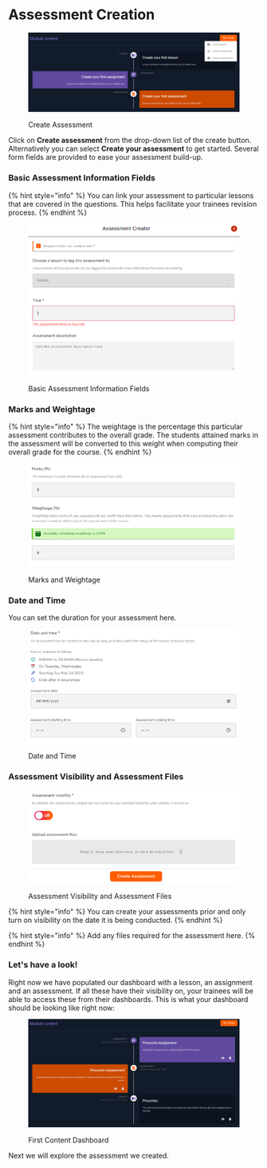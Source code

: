 # Assessment Creation

<figure><img src="../../../../../.gitbook/assets/create.PNG" alt=""><figcaption><p>Create Assessment</p></figcaption></figure>

Click on **Create assessment** from the drop-down list of the create button. Alternatively you can select **Create your assessment** to get started. Several form fields are provided to ease your assessment build-up.

### Basic Assessment Information Fields

{% hint style="info" %}
You can link your assessment to particular lessons that are covered in the questions. This helps facilitate your trainees revision process.
{% endhint %}

<figure><img src="../../../../../.gitbook/assets/as1.PNG" alt=""><figcaption><p>Basic Assessment Information Fields</p></figcaption></figure>

### Marks and Weightage

{% hint style="info" %}
The weightage is the percentage this particular assessment contributes to the overall grade. The students attained marks in the assessment will be converted to this weight when computing their overall grade for the course.
{% endhint %}

<figure><img src="../../../../../.gitbook/assets/a2.PNG" alt=""><figcaption><p>Marks and Weightage</p></figcaption></figure>

### Date and Time

You can set the duration for your assessment here.

<figure><img src="../../../../../.gitbook/assets/as3.PNG" alt=""><figcaption><p>Date and Time</p></figcaption></figure>

### Assessment Visibility and Assessment Files

<figure><img src="../../../../../.gitbook/assets/as4.PNG" alt=""><figcaption><p>Assessment Visibility and Assessment Files</p></figcaption></figure>

{% hint style="info" %}
You can create your assessments prior and only turn on visibility on the date it is being conducted.
{% endhint %}

{% hint style="info" %}
Add any files required for the assessment here.
{% endhint %}

### Let's have a look!

Right now we have populated our dashboard with a lesson, an assignment and an assessment. If all these have their visibility on, your trainees will be able to access these from their dashboards. This is what your dashboard should be looking like right now:

<figure><img src="../../../../../.gitbook/assets/full dash.PNG" alt=""><figcaption><p>First Content Dashboard</p></figcaption></figure>

Next we will explore the assessment we created.

